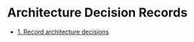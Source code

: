 # Architecture Decision Records

* [1. Record architecture decisions](doc/adr/0001-record-architecture-decisions.md)
